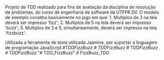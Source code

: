 Projeto de TDD realizado para fins de avaliação da disciplina de resolução de problemas, do curso de engenharia de software da UTFPR DV.
O modelo de exemplo constitui basicamente no jogo em que:
    1. Multiplos de 3 na tela deverá ser impresso 'fizz';
    2. Multiplos de 5 na tela deverá ser impresso 'buzz';
    3. Multiplos de 3 e 5, simultaneamente, deverá ser impresso na tela 'fizzbuzz'.

Utilizada a ferramenta de teste utilizada Jasmine, por suportar a linguagem de programação JavaScript.# T D D _ F i z z B u z z  
 #   T D D _ F i z z B u z z  
 #   T D D _ F i z z B u z z  
 #   T D D _ F i z z B u z z  
 "# TDD_FizzBuzz" 
#   F i z z B u z z _ T D D  
 